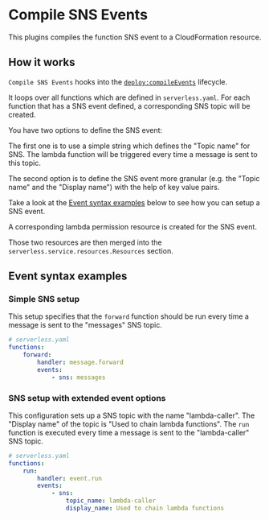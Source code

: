 # Compile SNS Events

This plugins compiles the function SNS event to a CloudFormation resource.

## How it works

`Compile SNS Events` hooks into the [`deploy:compileEvents`](/lib/plugins/deploy) lifecycle.

It loops over all functions which are defined in `serverless.yaml`. For each function that has a SNS event defined,
a corresponding SNS topic will be created.

You have two options to define the SNS event:

The first one is to use a simple string which defines the "Topic name" for SNS. The lambda function will be triggered
every time a message is sent to this topic.

The second option is to define the SNS event more granular (e.g. the "Topic name" and the "Display name") with the help of
key value pairs.

Take a look at the [Event syntax examples](#event-syntax-examples) below to see how you can setup a SNS event.

A corresponding lambda permission resource is created for the SNS event.

Those two resources are then merged into the `serverless.service.resources.Resources` section.

## Event syntax examples

### Simple SNS setup

This setup specifies that the `forward` function should be run every time a message is sent to the "messages" SNS topic.

```yaml
# serverless.yaml
functions:
    forward:
        handler: message.forward
        events:
            - sns: messages
```

### SNS setup with extended event options

This configuration sets up a SNS topic with the name "lambda-caller". The "Display name" of the topic is "Used to chain
lambda functions".  The `run` function is executed every time a message is sent to the "lambda-caller" SNS topic.

```yaml
# serverless.yaml
functions:
    run:
        handler: event.run
        events:
            - sns:
                topic_name: lambda-caller
                display_name: Used to chain lambda functions
```
